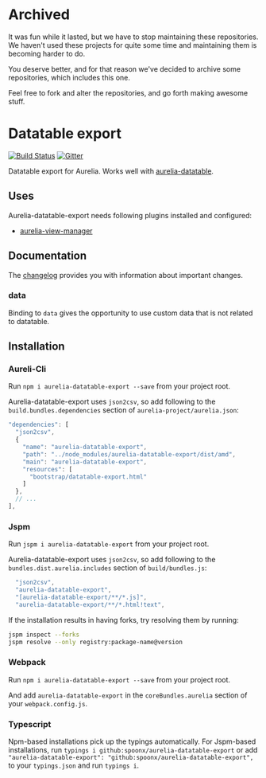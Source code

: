 # Archived

It was fun while it lasted, but we have to stop maintaining these repositories. We haven't used these projects for quite some time and maintaining them is becoming harder to do.

You deserve better, and for that reason we've decided to archive some repositories, which includes this one.

Feel free to fork and alter the repositories, and go forth making awesome stuff.

# Datatable export

[![Build Status](https://travis-ci.org/SpoonX/aurelia-datatable-export.svg)](https://travis-ci.org/SpoonX/aurelia-datatable-export)
[![Gitter](https://img.shields.io/gitter/room/nwjs/nw.js.svg?maxAge=2592000?style=plastic)](https://gitter.im/SpoonX/Dev)

Datatable export for Aurelia. Works well with [aurelia-datatable](http://aurelia-orm.spoonx.org/components.html).

## Uses

Aurelia-datatable-export needs following plugins installed and configured:

* [aurelia-view-manager](https://www.npmjs.com/package/aurelia-view-manager)

## Documentation

The [changelog](doc/CHANGELOG.md) provides you with information about important changes.

### data

Binding to `data` gives the opportunity to use custom data that is not related to datatable.

## Installation

### Aureli-Cli

Run `npm i aurelia-datatable-export --save` from your project root.

Aurelia-datatable-export uses `json2csv`, so add following to the `build.bundles.dependencies` section of `aurelia-project/aurelia.json`:

```js
"dependencies": [
  "json2csv",
  {
    "name": "aurelia-datatable-export",
    "path": "../node_modules/aurelia-datatable-export/dist/amd",
    "main": "aurelia-datatable-export",
    "resources": [
      "bootstrap/datatable-export.html"
    ]
  },
  // ...
],
```

### Jspm

Run `jspm i aurelia-datatable-export` from your project root.

Aurelia-datatable-export uses `json2csv`, so add following to the `bundles.dist.aurelia.includes` section of `build/bundles.js`:

```js
  "json2csv",
  "aurelia-datatable-export",
  "[aurelia-datatable-export/**/*.js]",
  "aurelia-datatable-export/**/*.html!text",
```

If the installation results in having forks, try resolving them by running:

```sh
jspm inspect --forks
jspm resolve --only registry:package-name@version
```

### Webpack

Run `npm i aurelia-datatable-export --save` from your project root.

And add `aurelia-datatable-export` in the `coreBundles.aurelia` section of your `webpack.config.js`.

### Typescript

Npm-based installations pick up the typings automatically. For Jspm-based installations, run `typings i github:spoonx/aurelia-datatable-export` or add `"aurelia-datatable-export": "github:spoonx/aurelia-datatable-export",` to your `typings.json` and run `typings i`.
